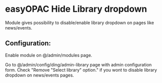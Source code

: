 easyOPAC Hide Library dropdown
==========

Module gives possibility to disable/enable library dropdown on pages like news/events.

## Configuration:
Enable module on @/admin/modules page.

Go to @/admin/config/ding/admin-library page with admin configuration form.
Check "Remove "Select library" option." if you wont to disable library dropdown on news/events pages.
